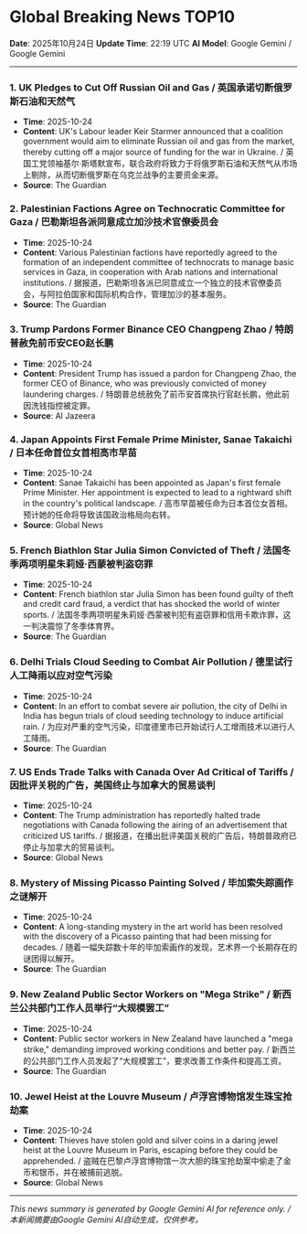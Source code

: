 # Global Breaking News TOP10

**Date**: 2025年10月24日
**Update Time**: 22:19 UTC
**AI Model**: Google Gemini / Google Gemini

---

### 1. **UK Pledges to Cut Off Russian Oil and Gas** / **英国承诺切断俄罗斯石油和天然气**
- **Time**: 2025-10-24
- **Content**: UK's Labour leader Keir Starmer announced that a coalition government would aim to eliminate Russian oil and gas from the market, thereby cutting off a major source of funding for the war in Ukraine. / 英国工党领袖基尔·斯塔默宣布，联合政府将致力于将俄罗斯石油和天然气从市场上剔除，从而切断俄罗斯在乌克兰战争的主要资金来源。
- **Source**: The Guardian

### 2. **Palestinian Factions Agree on Technocratic Committee for Gaza** / **巴勒斯坦各派同意成立加沙技术官僚委员会**
- **Time**: 2025-10-24
- **Content**: Various Palestinian factions have reportedly agreed to the formation of an independent committee of technocrats to manage basic services in Gaza, in cooperation with Arab nations and international institutions. / 据报道，巴勒斯坦各派已同意成立一个独立的技术官僚委员会，与阿拉伯国家和国际机构合作，管理加沙的基本服务。
- **Source**: The Guardian

### 3. **Trump Pardons Former Binance CEO Changpeng Zhao** / **特朗普赦免前币安CEO赵长鹏**
- **Time**: 2025-10-24
- **Content**: President Trump has issued a pardon for Changpeng Zhao, the former CEO of Binance, who was previously convicted of money laundering charges. / 特朗普总统赦免了前币安首席执行官赵长鹏，他此前因洗钱指控被定罪。
- **Source**: Al Jazeera

### 4. **Japan Appoints First Female Prime Minister, Sanae Takaichi** / **日本任命首位女首相高市早苗**
- **Time**: 2025-10-24
- **Content**: Sanae Takaichi has been appointed as Japan's first female Prime Minister. Her appointment is expected to lead to a rightward shift in the country's political landscape. / 高市早苗被任命为日本首位女首相。预计她的任命将导致该国政治格局向右转。
- **Source**: Global News

### 5. **French Biathlon Star Julia Simon Convicted of Theft** / **法国冬季两项明星朱莉娅·西蒙被判盗窃罪**
- **Time**: 2025-10-24
- **Content**: French biathlon star Julia Simon has been found guilty of theft and credit card fraud, a verdict that has shocked the world of winter sports. / 法国冬季两项明星朱莉娅·西蒙被判犯有盗窃罪和信用卡欺诈罪，这一判决震惊了冬季体育界。
- **Source**: The Guardian

### 6. **Delhi Trials Cloud Seeding to Combat Air Pollution** / **德里试行人工降雨以应对空气污染**
- **Time**: 2025-10-24
- **Content**: In an effort to combat severe air pollution, the city of Delhi in India has begun trials of cloud seeding technology to induce artificial rain. / 为应对严重的空气污染，印度德里市已开始试行人工增雨技术以进行人工降雨。
- **Source**: The Guardian

### 7. **US Ends Trade Talks with Canada Over Ad Critical of Tariffs** / **因批评关税的广告，美国终止与加拿大的贸易谈判**
- **Time**: 2025-10-24
- **Content**: The Trump administration has reportedly halted trade negotiations with Canada following the airing of an advertisement that criticized US tariffs. / 据报道，在播出批评美国关税的广告后，特朗普政府已停止与加拿大的贸易谈判。
- **Source**: Global News

### 8. **Mystery of Missing Picasso Painting Solved** / **毕加索失踪画作之谜解开**
- **Time**: 2025-10-24
- **Content**: A long-standing mystery in the art world has been resolved with the discovery of a Picasso painting that had been missing for decades. / 随着一幅失踪数十年的毕加索画作的发现，艺术界一个长期存在的谜团得以解开。
- **Source**: The Guardian

### 9. **New Zealand Public Sector Workers on "Mega Strike"** / **新西兰公共部门工作人员举行“大规模罢工”**
- **Time**: 2025-10-24
- **Content**: Public sector workers in New Zealand have launched a "mega strike," demanding improved working conditions and better pay. / 新西兰的公共部门工作人员发起了“大规模罢工”，要求改善工作条件和提高工资。
- **Source**: The Guardian

### 10. **Jewel Heist at the Louvre Museum** / **卢浮宫博物馆发生珠宝抢劫案**
- **Time**: 2025-10-24
- **Content**: Thieves have stolen gold and silver coins in a daring jewel heist at the Louvre Museum in Paris, escaping before they could be apprehended. / 盗贼在巴黎卢浮宫博物馆一次大胆的珠宝抢劫案中偷走了金币和银币，并在被捕前逃脱。
- **Source**: Global News

---

*This news summary is generated by Google Gemini AI for reference only. / 本新闻摘要由Google Gemini AI自动生成，仅供参考。*
